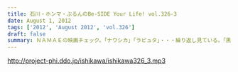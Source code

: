 ```yaml
---
title: 石川・ホンマ・ぶるんのBe-SIDE Your Life! vol.326-3
date: August 1, 2012
tags: ['2012', 'August 2012', 'vol.326']
draft: false
summary: ＮＡＭＡＥの映画チェック。「ナウシカ」「ラピュタ」・・・繰り返し見ている。「黒澤映画」・・・学生時代にほぼ網羅。「たけし映画」・・・ほぼチェック済み。「インディジョーンズシリーズ」・・・大好き。「踊るシリーズ」・・・映画版はＶＨＳ版購入したなぁ。石川サン・・・観ましょうよ～～語らったことないなぁ～～「２４」は・・・ＮＡＭＡＥ
---
```


http://project-phi.ddo.jp/ishikawa/ishikawa326_3.mp3